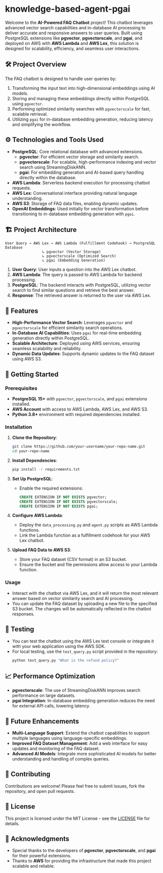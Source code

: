 # knowledge-based-agent-pgai

Welcome to the **AI-Powered FAQ Chatbot** project! This chatbot leverages advanced vector search capabilities and in-database AI processing to deliver accurate and responsive answers to user queries. Built using PostgreSQL extensions like **pgvector**, **pgvectorscale**, and **pgai**, and deployed on AWS with **AWS Lambda** and **AWS Lex**, this solution is designed for scalability, efficiency, and seamless user interactions.

## 🛠️ Project Overview

The FAQ chatbot is designed to handle user queries by:
1. Transforming the input text into high-dimensional embeddings using AI models.
2. Storing and managing these embeddings directly within PostgreSQL using `pgvector`.
3. Performing optimized similarity searches with `pgvectorscale` for fast, scalable retrieval.
4. Utilizing `pgai` for in-database embedding generation, reducing latency and simplifying the workflow.

## ⚙️ Technologies and Tools Used

- **PostgreSQL**: Core relational database with advanced extensions.
  - **pgvector**: For efficient vector storage and similarity search.
  - **pgvectorscale**: For scalable, high-performance indexing and vector search using StreamingDiskANN.
  - **pgai**: For embedding generation and AI-based query handling directly within the database.
- **AWS Lambda**: Serverless backend execution for processing chatbot requests.
- **AWS Lex**: Conversational interface providing natural language understanding.
- **AWS S3**: Storage of FAQ data files, enabling dynamic updates.
- **OpenAI Embeddings**: Used initially for vector transformation before transitioning to in-database embedding generation with `pgai`.

## 🏗️ Project Architecture

```text
User Query → AWS Lex → AWS Lambda (Fulfillment Codehook) → PostgreSQL Database
                 ↳ pgvector (Vector Storage)
                 ↳ pgvectorscale (Optimized Search)
                 ↳ pgai (Embedding Generation)
```

1. **User Query**: User inputs a question into the AWS Lex chatbot.
2. **AWS Lambda**: The query is passed to AWS Lambda for backend processing.
3. **PostgreSQL**: The backend interacts with PostgreSQL, utilizing vector search to find similar questions and retrieve the best answer.
4. **Response**: The retrieved answer is returned to the user via AWS Lex.

## 📝 Features

- **High-Performance Vector Search**: Leverages `pgvector` and `pgvectorscale` for efficient similarity search operations.
- **In-Database AI Capabilities**: Uses `pgai` for real-time embedding generation directly within PostgreSQL.
- **Scalable Architecture**: Deployed using AWS services, ensuring seamless scalability and reliability.
- **Dynamic Data Updates**: Supports dynamic updates to the FAQ dataset using AWS S3.

## 🚀 Getting Started

### Prerequisites

- **PostgreSQL 15+** with `pgvector`, `pgvectorscale`, and `pgai` extensions installed.
- **AWS Account** with access to AWS Lambda, AWS Lex, and AWS S3.
- **Python 3.8+** environment with required dependencies installed.

### Installation

1. **Clone the Repository**:
   ```bash
   git clone https://github.com/your-username/your-repo-name.git
   cd your-repo-name
   ```

2. **Install Dependencies**:
   ```bash
   pip install -r requirements.txt
   ```

3. **Set Up PostgreSQL**:
   - Enable the required extensions:
     ```sql
     CREATE EXTENSION IF NOT EXISTS pgvector;
     CREATE EXTENSION IF NOT EXISTS pgvectorscale;
     CREATE EXTENSION IF NOT EXISTS pgai;
     ```

4. **Configure AWS Lambda**:
   - Deploy the `data_processing.py` and `agent.py` scripts as AWS Lambda functions.
   - Link the Lambda function as a fulfillment codehook for your AWS Lex chatbot.

5. **Upload FAQ Data to AWS S3**:
   - Store your FAQ dataset (CSV format) in an S3 bucket.
   - Ensure the bucket and file permissions allow access to your Lambda function.

### Usage

- Interact with the chatbot via AWS Lex, and it will return the most relevant answer based on vector similarity search and AI processing.
- You can update the FAQ dataset by uploading a new file to the specified S3 bucket. The changes will be automatically reflected in the chatbot responses.

## 🧪 Testing

- You can test the chatbot using the AWS Lex test console or integrate it with your web application using the AWS SDK.
- For local testing, use the `test_query.py` script provided in the repository:
  ```bash
  python test_query.py "What is the refund policy?"
  ```

## 📈 Performance Optimization

- **pgvectorscale**: The use of StreamingDiskANN improves search performance on large datasets.
- **pgai Integration**: In-database embedding generation reduces the need for external API calls, lowering latency.

## 🤖 Future Enhancements

- **Multi-Language Support**: Extend the chatbot capabilities to support multiple languages using language-specific embeddings.
- **Improved FAQ Dataset Management**: Add a web interface for easy updates and monitoring of the FAQ dataset.
- **Advanced AI Models**: Integrate more sophisticated AI models for better understanding and handling of complex queries.

## 🤝 Contributing

Contributions are welcome! Please feel free to submit issues, fork the repository, and open pull requests.

## 📄 License

This project is licensed under the MIT License - see the [LICENSE](LICENSE) file for details.

## 🙌 Acknowledgments

- Special thanks to the developers of **pgvector**, **pgvectorscale**, and **pgai** for their powerful extensions.
- Thanks to **AWS** for providing the infrastructure that made this project scalable and reliable.
